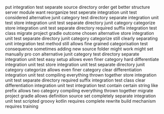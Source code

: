 put integration test separate source directory order get better structure server module want reorganize test seperate integration unit test considered alternative junit category test directory separate integration unit test store integration unit test separate directory junit category categorize store integration unit test separate directory required suffix integration test class migrate project gradle outcome chosen alternative store integration unit test separate directory junit category categorize still clearly separating unit integration test method still allows fine grained categorisation test consequence sometimes adding new source folder might work might set manually pro con alternative junit category test directory separate integration unit test easy setup allows even finer category hard differentiate integration unit test store integration unit test separate directory junit category categorize allows even finer category clear differentiation integration unit test compiling everything thrown together store integration unit test separate directory required suffix integration test class clear differentiation integration unit test integration test contain certain string like prefix allows two category compiling everything thrown together migrate project gradle allows definition source set completely separate integration unit test scripted groovy kotlin requires complete rewrite build mechanism requires training